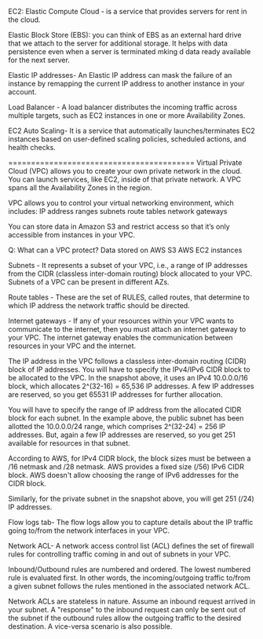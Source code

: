 EC2: Elastic Compute Cloud - is a service that provides servers for rent in the cloud.

Elastic Block Store (EBS): you can think of EBS as an external hard drive that we attach to the server for additional storage. It helps with data persistence even when a server is terminated mking d data ready available for the next server.

Elastic IP addresses- An Elastic IP address can mask the failure of an instance by remapping the current IP address to another instance in your account.

Load Balancer - A load balancer distributes the incoming traffic across multiple targets, such as EC2 instances in one or more Availability Zones.

EC2 Auto Scaling- It is a service that automatically launches/terminates EC2 instances based on user-defined scaling policies, scheduled actions, and health checks.

=========================================
Virtual Private Cloud (VPC) allows you to create your own private network in the cloud. You can launch services, like EC2, inside of that private network. A VPC spans all the Availability Zones in the region.

VPC allows you to control your virtual networking environment, which includes:
IP address ranges
subnets
route tables
network gateways

You can store data in Amazon S3 and restrict access so that it’s only accessible from 
instances in your VPC.

Q: What can a VPC protect?
Data stored on AWS S3
AWS EC2 instances

Subnets - It represents a subset of your VPC, i.e., a range of IP addresses from the CIDR (classless inter-domain routing) block allocated to your VPC. Subnets of a VPC can be present in different AZs.

Route tables - These are the set of RULES, called routes, that determine to which IP address the network traffic should be directed.

Internet gateways - If any of your resources within your VPC wants to communicate to the internet, then you must attach an internet gateway to your VPC. The internet gateway enables the communication between resources in your VPC and the internet.

The IP address in the VPC follows a classless inter-domain routing (CIDR) block of IP addresses. You will have to specify the IPv4/IPv6 CIDR block to be allocated to the VPC. In the snapshot above, it uses an IPv4 10.0.0.0/16 block, which allocates 2^(32-16) = 65,536 IP addresses. A few IP addresses are reserved, so you get 65531 IP addresses for further allocation.

You will have to specify the range of IP address from the allocated CIDR block for each subnet. In the example above, the public subnet has been allotted the 10.0.0.0/24 range, which comprises 2^(32-24) = 256 IP addresses. But, again a few IP addresses are reserved, so you get 251 available for resources in that subnet.

According to AWS, for  IPv4 CIDR block, the block sizes must be between a /16 netmask and /28 netmask. AWS provides a fixed size (/56) IPv6 CIDR block. AWS doesn't allow choosing the range of IPv6 addresses for the CIDR block.

Similarly, for the private subnet in the snapshot above, you will get 251 (/24) IP addresses.

Flow logs tab- The flow logs allow you to capture details about the IP traffic going to/from the network interfaces in your VPC.

Network ACL- A network access control list (ACL) defines the set of firewall rules for controlling traffic coming in and out of subnets in your VPC.

Inbound/Outbound rules are numbered and ordered. The lowest numbered rule is evaluated first. In other words, the incoming/outgoing traffic to/from a given subnet follows the rules mentioned in the associated network ACL.

Network ACLs are stateless in nature. Assume an inbound request arrived in your subnet. A "response" to the inbound request can only be sent out of the subnet if the outbound rules allow the outgoing traffic to the desired destination. A vice-versa scenario is also possible.

